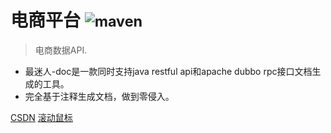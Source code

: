 
# 电商平台 <small> ![maven](https://img.shields.io/maven-central/v/com.github.shalousun/smart-doc) </small>


> 电商数据API.

* 最迷人-doc是一款同时支持java restful api和apache dubbo rpc接口文档生成的工具。
* 完全基于注释生成文档，做到零侵入。

[CSDN](https://blog.csdn.net/buchengbugui/article/details/60972176)
[滚动鼠标](#smart-doc)

